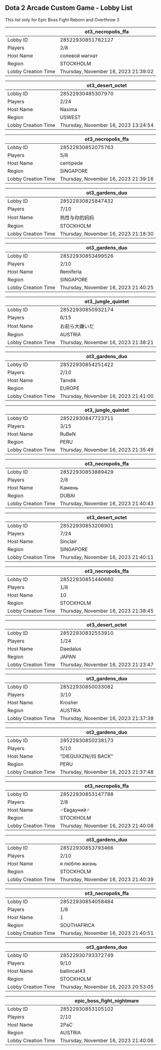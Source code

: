 ## Dota 2 Arcade Custom Game - Lobby List

This list only for Epic Boss Fight Reborn and Overthrow 3

|  | ot3_necropolis_ffa |
| ------ | ------ |
| Lobby ID | 28522930851782127 |
| Players | 2/8 |
| Host Name | солевой магнат |
| Region | STOCKHOLM |
| Lobby Creation Time | Thursday, November 16, 2023 21:39:02 |


|  | ot3_desert_octet |
| ------ | ------ |
| Lobby ID | 28522930485307970 |
| Players | 2/24 |
| Host Name | Naxima |
| Region | USWEST |
| Lobby Creation Time | Thursday, November 16, 2023 13:24:54 |


|  | ot3_necropolis_ffa |
| ------ | ------ |
| Lobby ID | 28522930852075763 |
| Players | 5/8 |
| Host Name | centipede |
| Region | SINGAPORE |
| Lobby Creation Time | Thursday, November 16, 2023 21:39:16 |


|  | ot3_gardens_duo |
| ------ | ------ |
| Lobby ID | 28522930825847432 |
| Players | 7/10 |
| Host Name | 热性与你的妈妈 |
| Region | STOCKHOLM |
| Lobby Creation Time | Thursday, November 16, 2023 21:18:30 |


|  | ot3_gardens_duo |
| ------ | ------ |
| Lobby ID | 28522930853499526 |
| Players | 2/10 |
| Host Name | Remiferia |
| Region | SINGAPORE |
| Lobby Creation Time | Thursday, November 16, 2023 21:40:25 |


|  | ot3_jungle_quintet |
| ------ | ------ |
| Lobby ID | 28522930850932174 |
| Players | 6/15 |
| Host Name | お前ら大嫌いだ |
| Region | AUSTRIA |
| Lobby Creation Time | Thursday, November 16, 2023 21:38:21 |


|  | ot3_gardens_duo |
| ------ | ------ |
| Lobby ID | 28522930854251422 |
| Players | 2/10 |
| Host Name | Tanıdık |
| Region | EUROPE |
| Lobby Creation Time | Thursday, November 16, 2023 21:41:00 |


|  | ot3_jungle_quintet |
| ------ | ------ |
| Lobby ID | 28522930847723711 |
| Players | 3/15 |
| Host Name | RuBeN |
| Region | PERU |
| Lobby Creation Time | Thursday, November 16, 2023 21:35:49 |


|  | ot3_necropolis_ffa |
| ------ | ------ |
| Lobby ID | 28522930853889429 |
| Players | 2/8 |
| Host Name | Камень |
| Region | DUBAI |
| Lobby Creation Time | Thursday, November 16, 2023 21:40:43 |


|  | ot3_desert_octet |
| ------ | ------ |
| Lobby ID | 28522930853208901 |
| Players | 7/24 |
| Host Name | Sinclair |
| Region | SINGAPORE |
| Lobby Creation Time | Thursday, November 16, 2023 21:40:11 |


|  | ot3_necropolis_ffa |
| ------ | ------ |
| Lobby ID | 28522930851440660 |
| Players | 1/8 |
| Host Name | 10 |
| Region | STOCKHOLM |
| Lobby Creation Time | Thursday, November 16, 2023 21:38:45 |


|  | ot3_desert_octet |
| ------ | ------ |
| Lobby ID | 28522930832553910 |
| Players | 1/24 |
| Host Name | Daedalus |
| Region | JAPAN |
| Lobby Creation Time | Thursday, November 16, 2023 21:23:47 |


|  | ot3_gardens_duo |
| ------ | ------ |
| Lobby ID | 28522930850033082 |
| Players | 3/10 |
| Host Name | Krosher |
| Region | AUSTRIA |
| Lobby Creation Time | Thursday, November 16, 2023 21:37:38 |


|  | ot3_gardens_duo |
| ------ | ------ |
| Lobby ID | 28522930850238173 |
| Players | 5/10 |
| Host Name | "DIEGUIXZN//IS BACK" |
| Region | PERU |
| Lobby Creation Time | Thursday, November 16, 2023 21:37:48 |


|  | ot3_necropolis_ffa |
| ------ | ------ |
| Lobby ID | 28522930853147788 |
| Players | 2/8 |
| Host Name | ♂Евgayний♂ |
| Region | STOCKHOLM |
| Lobby Creation Time | Thursday, November 16, 2023 21:40:08 |


|  | ot3_gardens_duo |
| ------ | ------ |
| Lobby ID | 28522930853793466 |
| Players | 2/10 |
| Host Name | я люблю жизнь |
| Region | STOCKHOLM |
| Lobby Creation Time | Thursday, November 16, 2023 21:40:39 |


|  | ot3_necropolis_ffa |
| ------ | ------ |
| Lobby ID | 28522930854058484 |
| Players | 1/8 |
| Host Name | 1 |
| Region | SOUTHAFRICA |
| Lobby Creation Time | Thursday, November 16, 2023 21:40:51 |


|  | ot3_gardens_duo |
| ------ | ------ |
| Lobby ID | 28522930793372749 |
| Players | 9/10 |
| Host Name | ballincat43 |
| Region | STOCKHOLM |
| Lobby Creation Time | Thursday, November 16, 2023 20:53:05 |


|  | epic_boss_fight_nightmare |
| ------ | ------ |
| Lobby ID | 28522930853105102 |
| Players | 2/10 |
| Host Name | 2PaC |
| Region | AUSTRIA |
| Lobby Creation Time | Thursday, November 16, 2023 21:40:06 |


